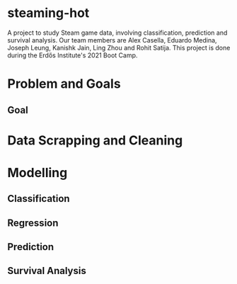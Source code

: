# steaming-hot
A project to study Steam game data, involving classification, prediction and survival analysis. Our team members are Alex Casella, Eduardo Medina, Joseph Leung, Kanishk Jain, Ling Zhou and Rohit Satija. This project is done during the Erdős Institute's 2021 Boot Camp.

# Problem and Goals

## Goal

# Data Scrapping and Cleaning

# Modelling

## Classification

## Regression

## Prediction

## Survival Analysis
